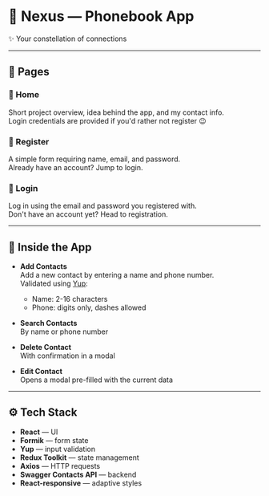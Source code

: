 # 💫 Nexus — Phonebook App

✨ Your constellation of connections

---

## 📄 Pages

### 🔸 Home

Short project overview, idea behind the app, and my contact info.  
Login credentials are provided if you'd rather not register 😉

### 🔸 Register

A simple form requiring name, email, and password.  
Already have an account? Jump to login.

### 🔸 Login

Log in using the email and password you registered with.  
Don't have an account yet? Head to registration.

---

## 📱 Inside the App

- **Add Contacts**  
  Add a new contact by entering a name and phone number.  
  Validated using [Yup](https://github.com/jquense/yup):

  - Name: 2-16 characters
  - Phone: digits only, dashes allowed

- **Search Contacts**  
  By name or phone number

- **Delete Contact**  
  With confirmation in a modal

- **Edit Contact**  
  Opens a modal pre-filled with the current data

---

## ⚙️ Tech Stack

- **React** — UI
- **Formik** — form state
- **Yup** — input validation
- **Redux Toolkit** — state management
- **Axios** — HTTP requests
- **Swagger Contacts API** — backend
- **React-responsive** — adaptive styles
